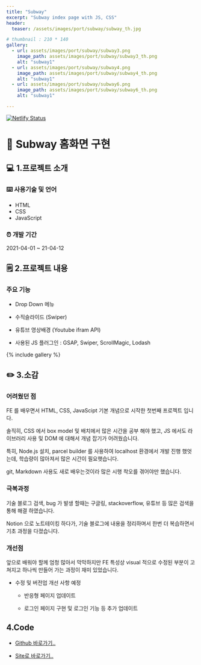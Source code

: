 ```yaml
---
title: "Subway"
excerpt: "Subway index page with JS, CSS"
header:
  teaser: /assets/images/port/subway/subway_th.jpg

# thumbnail : 210 * 140
gallery:
  - url: assets/images/port/subway/subway3.png
    image_path: assets/images/port/subway/subway3_th.png
    alt: "subway1"
  - url: assets/images/port/subway/subway4.png
    image_path: assets/images/port/subway/subway4_th.png
    alt: "subway1"
  - url: assets/images/port/subway/subway6.png
    image_path: assets/images/port/subway/subway6_th.png
    alt: "subway1"

---
```


[![Netlify Status](https://api.netlify.com/api/v1/badges/4ecc6bac-a7f3-40a6-b4c2-b5b8ca27b50b/deploy-status)](https://app.netlify.com/sites/hardcore-dijkstra-7a109c/deploys)

# 🌮 Subway 홈화면 구현


## 💻 1.프로젝트 소개  

### ⌨️ 사용기술 및 언어    

- HTML
- CSS
- JavaScript


### ⏰ 개발 기간  
2021-04-01 ~ 21-04-12 


## 🗒 2.프로젝트 내용

### 주요 기능

 - Drop Down 메뉴 

 - 수직슬라이드 (Swiper) 
 
 - 유튜브 영상배경 (Youtube ifram API)
 
 - 사용된 JS 플러그인 : GSAP, Swiper, ScrollMagic, Lodash


{% include gallery %}


## ✏️ 3.소감

### 어려웠던 점  
FE 를 배우면서 HTML, CSS, JavaScipt 기본 개념으로 시작한 첫번째 프로젝트 입니다.

솔직히, CSS 에서 box model 및 배치에서 많은 시간을 공부 해야 했고, JS 에서도 라이브러리 사용 및 DOM 에 대해서 개념 잡기가 어려웠습니다.

특히, Node.js 설치, parcel builder 를 사용하여 localhost 환경에서 개발 진행 했엇는데, 학습량이 많아져서 많은 시간이 필요햇습니다.

git, Markdown 사용도 새로 배우는것이라 많은 시행 착오를 겪어야만 했습니다.


### 극복과정

기술 블로그 검색, bug 가 발생 할때는 구글링, stackoverflow, 유튜브 등 많은 검색을 통해 해결 하였습니다.

Notion 으로 노트테이킹 하다가, 기술 블로그에 내용을 정리하며서 한번 더 복습하면서 기초 과정을 다졌습니다.



### 개선점

앞으로 배워야 할께 엄청 많아서 막막하지만 FE 특성상 visual 적으로 수정된 부분이 고쳐지고 하나씩 만들어 가는 과정이 재미 있었습니다.


- 수정 및 버전업 개선 사항 예정

    - 반응형 페이지 업데이트

    - 로그인 페이지 구현 및 로그인 기능 등 추가 업데이트


## 4.Code

- [Github 바로가기..](https://github.com/jacobkosmart/12.Apr.21_Subway_JS_CSS)

- [Site로 바로가기..](https://hardcore-dijkstra-7a109c.netlify.app/)